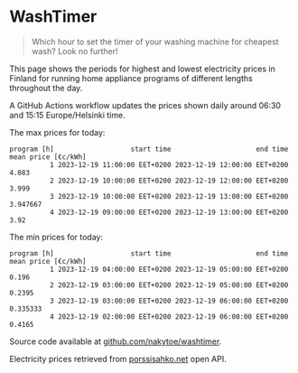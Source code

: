 
# WashTimer

> Which hour to set the timer of your washing machine for cheapest wash? Look no further!

This page shows the periods for highest and lowest electricity prices in Finland 
for running home appliance programs of different lengths throughout the day. 

A GitHub Actions workflow updates the prices shown daily around 06:30 and 15:15 Europe/Helsinki time.

The max prices for today:

	program [h]                   start time                     end time mean price [€c/kWh]
	          1 2023-12-19 11:00:00 EET+0200 2023-12-19 12:00:00 EET+0200               4.083
	          2 2023-12-19 10:00:00 EET+0200 2023-12-19 12:00:00 EET+0200               3.999
	          3 2023-12-19 10:00:00 EET+0200 2023-12-19 13:00:00 EET+0200            3.947667
	          4 2023-12-19 09:00:00 EET+0200 2023-12-19 13:00:00 EET+0200                3.92

The min prices for today:

	program [h]                   start time                     end time mean price [€c/kWh]
	          1 2023-12-19 04:00:00 EET+0200 2023-12-19 05:00:00 EET+0200               0.196
	          2 2023-12-19 03:00:00 EET+0200 2023-12-19 05:00:00 EET+0200              0.2395
	          3 2023-12-19 03:00:00 EET+0200 2023-12-19 06:00:00 EET+0200            0.335333
	          4 2023-12-19 02:00:00 EET+0200 2023-12-19 06:00:00 EET+0200              0.4165


Source code available at [github.com/nakytoe/washtimer](https://github.com/nakytoe/washtimer).

Electricity prices retrieved from [porssisahko.net](https://porssisahko.net/api) open API.
